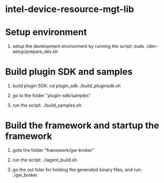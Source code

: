# intel-device-resource-mgt-lib

Setup environment
=================

1. setup the development environment by running the script: 
   sudo ./dev-setup/prepare_dev.sh


Build plugin SDK and samples
========================
1. build plugin SDK:
   cd plugin_sdk
   ./build_pluginsdk.sh

2. go to the folder "plugin-sdk/samples"

3. run the script:
   ./build_samples.sh
   

Build the framework and startup the framework
====================================================
1. goto the folder "framework/gw-broker"

2. run the script:
   ./iagent_build.sh

3. go the out foler for holding the generated binary files, and run:
   ./gw_broker
